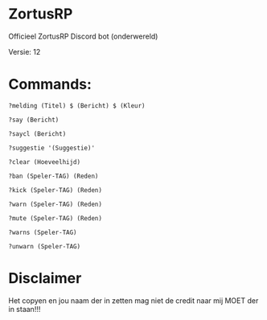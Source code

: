 # ZortusRP

Officieel ZortusRP Discord bot (onderwereld) 

Versie: 12




# **Commands:**

`?melding (Titel) $ (Bericht) $ (Kleur)`

`?say (Bericht)`

`?saycl (Bericht)`

`?suggestie '(Suggestie)'`

`?clear (Hoeveelhijd)`

`?ban (Speler-TAG) (Reden)`

`?kick (Speler-TAG) (Reden)`

`?warn (Speler-TAG) (Reden)`

`?mute (Speler-TAG) (Reden)`

`?warns (Speler-TAG)`

`?unwarn (Speler-TAG)`


# Disclaimer

Het copyen en jou naam der in zetten mag niet de credit naar mij MOET der in staan!!!
